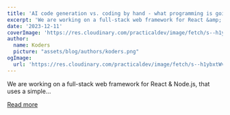 ```yaml
---
title: 'AI code generation vs. coding by hand - what programming is going to look like in 202X 🤖 🤔'
excerpt: 'We are working on a full-stack web framework for React &amp; Node.js, that uses a simple...'
date: '2023-12-11'
coverImage: 'https://res.cloudinary.com/practicaldev/image/fetch/s--h1ybxtWv--/c_imagga_scale,f_auto,fl_progressive,h_420,q_auto,w_1000/https://dev-to-uploads.s3.amazonaws.com/uploads/articles/y09120ozszkidv6s12x8.png'
author:
  name: Koders
  picture: "assets/blog/authors/koders.png"
ogImage:
  url: 'https://res.cloudinary.com/practicaldev/image/fetch/s--h1ybxtWv--/c_imagga_scale,f_auto,fl_progressive,h_420,q_auto,w_1000/https://dev-to-uploads.s3.amazonaws.com/uploads/articles/y09120ozszkidv6s12x8.png'
---
```


We are working on a full-stack web framework for React &amp; Node.js, that uses a simple...

[Read more](https://dev.to/wasp/ai-code-generation-vs-coding-by-hand-what-programming-is-going-to-look-like-in-202x-1idh)
